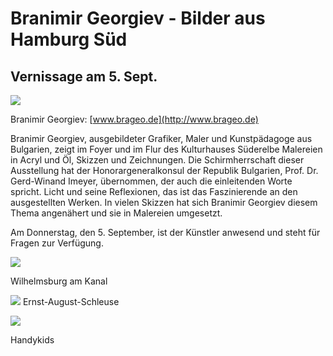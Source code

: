# Branimir Georgiev - Bilder aus Hamburg Süd

## Vernissage am 5. Sept.

![](/img/_wsb_496x356_branimir+ausstellung4reduziert.jpg)

Branimir Georgiev: [www.brageo.de](http://www.brageo.de)

Branimir Georgiev, ausgebildeter Grafiker, Maler und Kunstpädagoge aus
Bulgarien, zeigt im Foyer und im Flur des Kulturhauses Süderelbe
Malereien in Acryl und Öl, Skizzen und Zeichnungen. Die Schirmherrschaft
dieser Ausstellung hat der Honorargeneralkonsul der Republik Bulgarien,
Prof. Dr. Gerd-Winand Imeyer, übernommen, der auch die einleitenden
Worte spricht. Licht und seine Reflexionen, das ist das Faszinierende an
den ausgestellten Werken. In vielen Skizzen hat sich Branimir Georgiev
diesem Thema angenähert und sie in Malereien umgesetzt.

Am Donnerstag, den 5. September, ist der Künstler anwesend und steht für
Fragen zur Verfügung.

![](/img/_wsb_373x280_Wilhelmsburg_am+Kanal+reduziert.jpg)

Wilhelmsburg am Kanal

![](/img/_wsb_371x279_Ernst-August-Schleuse+reduziert.jpg)
Ernst-August-Schleuse

![](/img/_wsb_444x216_handykids-2+reduziert.jpg)

Handykids
